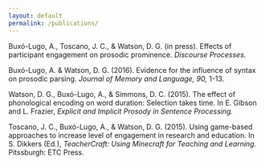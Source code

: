 ```yaml
---
layout: default
permalink: /publications/
---
```


Buxó-Lugo, A., Toscano, J. C., & Watson, D. G. (in press).  Effects of participant engagement on prosodic prominence.  *Discourse Processes.*

Buxó-Lugo, A. & Watson, D. G. (2016).  Evidence for the influence of syntax on prosodic parsing.  *Journal of Memory and Language, 90,* 1-13.

Watson, D. G., Buxó-Lugo, A., & Simmons, D. C. (2015).  The effect of phonological encoding on word duration: Selection takes time.  In E. Gibson and L. Frazier, *Explicit and Implicit Prosody in Sentence Processing.*

Toscano, J. C., Buxó-Lugo, A., & Watson, D. G. (2015).  Using game-based approaches to increase level of engagement in research and education.  In S. Dikkers (Ed.), *TeacherCraft: Using Minecraft for Teaching and Learning.*  Pitssburgh: ETC Press.
